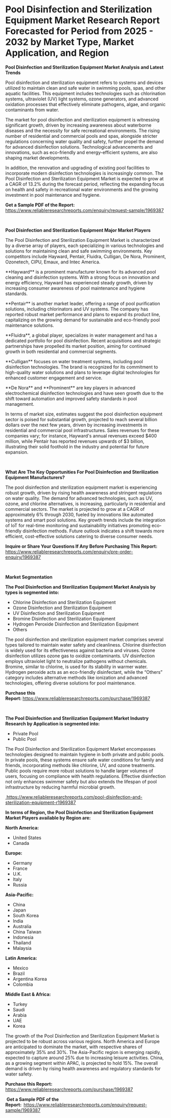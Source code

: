 <p><h1>Pool Disinfection and Sterilization Equipment Market Research Report Forecasted for Period from 2025 -  2032 by Market Type, Market Application, and Region</h1></p><p><strong>Pool Disinfection and Sterilization Equipment Market Analysis and Latest Trends</strong></p>
<p><p>Pool disinfection and sterilization equipment refers to systems and devices utilized to maintain clean and safe water in swimming pools, spas, and other aquatic facilities. This equipment includes technologies such as chlorination systems, ultraviolet (UV) light systems, ozone generators, and advanced oxidation processes that effectively eliminate pathogens, algae, and organic contaminants from water.</p><p>The market for pool disinfection and sterilization equipment is witnessing significant growth, driven by increasing awareness about waterborne diseases and the necessity for safe recreational environments. The rising number of residential and commercial pools and spas, alongside stricter regulations concerning water quality and safety, further propel the demand for advanced disinfection solutions. Technological advancements and innovations, such as eco-friendly and energy-efficient systems, are also shaping market developments.</p><p>In addition, the renovation and upgrading of existing pool facilities to incorporate modern disinfection technologies is increasingly common. The Pool Disinfection and Sterilization Equipment Market is expected to grow at a CAGR of 13.2% during the forecast period, reflecting the expanding focus on health and safety in recreational water environments and the growing investment in pool maintenance and hygiene.</p></p>
<p><strong>Get a Sample PDF of the Report:&nbsp;</strong> <a href="https://www.reliableresearchreports.com/enquiry/request-sample/1969387?utm_campaign=28&utm_medium=2&utm_source=Github&utm_content=ia&utm_term=12042025&utm_id=pool-disinfection-and-sterilization-equipment">https://www.reliableresearchreports.com/enquiry/request-sample/1969387</a></p>
<p>&nbsp;</p>
<p><strong>Pool Disinfection and Sterilization Equipment Major Market Players</strong></p>
<p><p>The Pool Disinfection and Sterilization Equipment Market is characterized by a diverse array of players, each specializing in various technologies and solutions for maintaining clean and safe swimming environments. Key competitors include Hayward, Pentair, Fluidra, Culligan, De Nora, Prominent, Ozonetech, CIPU, Emaux, and Intec America.</p><p>**Hayward** is a prominent manufacturer known for its advanced pool cleaning and disinfection systems. With a strong focus on innovation and energy efficiency, Hayward has experienced steady growth, driven by increasing consumer awareness of pool maintenance and hygiene standards.</p><p>**Pentair** is another market leader, offering a range of pool purification solutions, including chlorinators and UV systems. The company has reported robust market performance and plans to expand its product line, capitalizing on the growing demand for sustainable and eco-friendly pool maintenance solutions.</p><p>**Fluidra**, a global player, specializes in water management and has a dedicated portfolio for pool disinfection. Recent acquisitions and strategic partnerships have propelled its market position, aiming for continued growth in both residential and commercial segments.</p><p>**Culligan** focuses on water treatment systems, including pool disinfection technologies. The brand is recognized for its commitment to high-quality water solutions and plans to leverage digital technologies for enhanced customer engagement and service.</p><p>**De Nora** and **Prominent** are key players in advanced electrochemical disinfection technologies and have seen growth due to the shift toward automation and improved safety standards in pool management.</p><p>In terms of market size, estimates suggest the pool disinfection equipment sector is poised for substantial growth, projected to reach several billion dollars over the next few years, driven by increasing investments in residential and commercial pool infrastructures. Sales revenues for these companies vary; for instance, Hayward's annual revenues exceed $400 million, while Pentair has reported revenues upwards of $3 billion, illustrating their solid foothold in the industry and potential for future expansion.</p></p>
<p>&nbsp;</p>
<p><strong>What Are The Key Opportunities For Pool Disinfection and Sterilization Equipment Manufacturers?</strong></p>
<p><p>The pool disinfection and sterilization equipment market is experiencing robust growth, driven by rising health awareness and stringent regulations on water quality. The demand for advanced technologies, such as UV, ozone, and chlorine alternatives, is increasing, particularly in residential and commercial sectors. The market is projected to grow at a CAGR of approximately 6% through 2030, fueled by innovations like automated systems and smart pool solutions. Key growth trends include the integration of IoT for real-time monitoring and sustainability initiatives promoting eco-friendly disinfection methods. Future outlook indicates a shift towards more efficient, cost-effective solutions catering to diverse consumer needs.</p></p>
<p><strong>Inquire or Share Your Questions If Any Before Purchasing This Report:</strong> <a href="https://www.reliableresearchreports.com/enquiry/pre-order-enquiry/1969387?utm_campaign=28&utm_medium=2&utm_source=Github&utm_content=ia&utm_term=12042025&utm_id=pool-disinfection-and-sterilization-equipment">https://www.reliableresearchreports.com/enquiry/pre-order-enquiry/1969387</a></p>
<p>&nbsp;</p>
<p><strong>Market Segmentation</strong></p>
<p><strong>The Pool Disinfection and Sterilization Equipment Market Analysis by types is segmented into:</strong></p>
<p><ul><li>Chlorine Disinfection and Sterilization Equipment</li><li>Ozone Disinfection and Sterilization Equipment</li><li>UV Disinfection and Sterilization Equipment</li><li>Bromine Disinfection and Sterilization Equipment</li><li>Hydrogen Peroxide Disinfection and Sterilization Equipment</li><li>Others</li></ul></p>
<p><p>The pool disinfection and sterilization equipment market comprises several types tailored to maintain water safety and cleanliness. Chlorine disinfection is widely used for its effectiveness against bacteria and viruses. Ozone disinfection utilizes ozone gas to oxidize contaminants. UV disinfection employs ultraviolet light to neutralize pathogens without chemicals. Bromine, similar to chlorine, is used for its stability in warmer water. Hydrogen peroxide acts as an eco-friendly disinfectant, while the “Others” category includes alternative methods like ionization and advanced technologies, offering diverse solutions for pool maintenance.</p></p>
<p><strong>Purchase this Report:&nbsp;</strong><a href="https://www.reliableresearchreports.com/purchase/1969387?utm_campaign=28&utm_medium=2&utm_source=Github&utm_content=ia&utm_term=12042025&utm_id=pool-disinfection-and-sterilization-equipment">https://www.reliableresearchreports.com/purchase/1969387</a></p>
<p>&nbsp;</p>
<p><strong>The Pool Disinfection and Sterilization Equipment Market Industry Research by Application is segmented into:</strong></p>
<p><ul><li>Private Pool</li><li>Public Pool</li></ul></p>
<p><p>The Pool Disinfection and Sterilization Equipment Market encompasses technologies designed to maintain hygiene in both private and public pools. In private pools, these systems ensure safe water conditions for family and friends, incorporating methods like chlorine, UV, and ozone treatments. Public pools require more robust solutions to handle larger volumes of users, focusing on compliance with health regulations. Effective disinfection not only enhances swimmer safety but also extends the lifespan of pool infrastructure by reducing harmful microbial growth.</p></p>
<p><a href="https://www.reliableresearchreports.com/pool-disinfection-and-sterilization-equipment-r1969387?utm_campaign=28&utm_medium=2&utm_source=Github&utm_content=ia&utm_term=12042025&utm_id=pool-disinfection-and-sterilization-equipment">&nbsp;https://www.reliableresearchreports.com/pool-disinfection-and-sterilization-equipment-r1969387</a></p>
<p><strong>In terms of Region, the Pool Disinfection and Sterilization Equipment Market Players available by Region are:</strong></p>
<p>
    <p> <strong> North America: </strong>
        <ul>
            <li>United States</li>
            <li>Canada</li>
        </ul>
        </p> 
    <p> <strong> Europe: </strong>
        <ul>
            <li>Germany</li>
            <li>France</li>
            <li>U.K.</li>
            <li>Italy</li>
            <li>Russia</li>
        </ul>
        </p> 
    <p> <strong> Asia-Pacific: </strong>
        <ul>
            <li>China</li>
            <li>Japan</li>
            <li>South Korea</li>
            <li>India</li>
            <li>Australia</li>
            <li>China Taiwan</li>
            <li>Indonesia</li>
            <li>Thailand</li>
            <li>Malaysia</li>
        </ul>
        </p> 
    <p> <strong> Latin America: </strong>
        <ul>
            <li>Mexico</li>
            <li>Brazil</li>
            <li>Argentina Korea</li>
            <li>Colombia</li>
        </ul>
        </p> 
    <p> <strong> Middle East & Africa: </strong>
        <ul>
            <li>Turkey</li>
            <li>Saudi</li>
            <li>Arabia</li>
            <li>UAE</li>
            <li>Korea</li>
        </ul>
    </p>
    </p>
<p><p>The growth of the Pool Disinfection and Sterilization Equipment Market is projected to be robust across various regions. North America and Europe are anticipated to dominate the market, with respective shares of approximately 35% and 30%. The Asia-Pacific region is emerging rapidly, expected to capture around 25% due to increasing leisure activities. China, as a growing segment within APAC, is projected to hold 15%. The overall demand is driven by rising health awareness and regulatory standards for water safety.</p></p>
<p><strong>Purchase this Report: </strong><a href="https://www.reliableresearchreports.com/purchase/1969387?utm_campaign=28&utm_medium=2&utm_source=Github&utm_content=ia&utm_term=12042025&utm_id=pool-disinfection-and-sterilization-equipment">https://www.reliableresearchreports.com/purchase/1969387</a></p>
<p>&nbsp;<strong>Get a Sample PDF of the Report:&nbsp;&nbsp;</strong><a href="https://www.reliableresearchreports.com/enquiry/request-sample/1969387?utm_campaign=28&utm_medium=2&utm_source=Github&utm_content=ia&utm_term=12042025&utm_id=pool-disinfection-and-sterilization-equipment">https://www.reliableresearchreports.com/enquiry/request-sample/1969387</a></p>
<p><strong></strong></p>
<p><p></p><p></p><p></p></p>